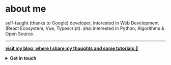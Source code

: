 

# about me
  self-taught (thanks to Google) developer, interested in Web Development (React Ecosystem, Vue, Typescript). also interested in Python, Algorithms & Open Source.

-------------------------------------------------------------------------------------------------
**<a href='https://joaovitorzv.is-a.dev'>visit my blog, where I share my thoughts and some tutorials 📢</a>**

<details>
<summary><b>Get in touch</b></summary>
<ul>
  <br />
<li><a href="https://www.linkedin.com/in/jo%C3%A3o-vitor-veras-165045186/">LinkedIn</a></li>
<li><a href="https://github.com/joaovitorzv/joaovitorzv/blob/master/curriculo-v3.pdf">Download Resume (.pdf)</a></li>
<li><a href='mailto:joaovitorzv@outlook.com'>Email</a> (joaovitorzv@outlook.com)</li>
</ul>
</details>
  
